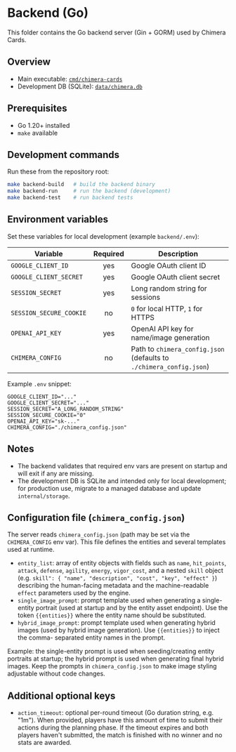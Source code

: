# Backend (Go)

This folder contains the Go backend server (Gin + GORM) used by Chimera
Cards.

## Overview

- Main executable: [`cmd/chimera-cards`](./cmd/chimera-cards)
- Development DB (SQLite): [`data/chimera.db`](./data/chimera.db)

## Prerequisites

- Go 1.20+ installed
- `make` available

## Development commands

Run these from the repository root:

```bash
make backend-build   # build the backend binary
make backend-run     # run the backend (development)
make backend-test    # run backend tests
```

## Environment variables

Set these variables for local development (example `backend/.env`):

| Variable | Required | Description |
|---|:---:|---|
| `GOOGLE_CLIENT_ID` | yes | Google OAuth client ID |
| `GOOGLE_CLIENT_SECRET` | yes | Google OAuth client secret |
| `SESSION_SECRET` | yes | Long random string for sessions |
| `SESSION_SECURE_COOKIE` | no | `0` for local HTTP, `1` for HTTPS |
| `OPENAI_API_KEY` | yes | OpenAI API key for name/image generation |
| `CHIMERA_CONFIG` | no | Path to `chimera_config.json` (defaults to `./chimera_config.json`) |

Example `.env` snippet:

```env
GOOGLE_CLIENT_ID="..."
GOOGLE_CLIENT_SECRET="..."
SESSION_SECRET="A_LONG_RANDOM_STRING"
SESSION_SECURE_COOKIE="0"
OPENAI_API_KEY="sk-..."
CHIMERA_CONFIG="./chimera_config.json"
```

## Notes

- The backend validates that required env vars are present on startup and
  will exit if any are missing.
- The development DB is SQLite and intended only for local development; for
  production use, migrate to a managed database and update `internal/storage`.

## Configuration file (`chimera_config.json`)

The server reads `chimera_config.json` (path may be set via the `CHIMERA_CONFIG`
env var). This file defines the entities and several templates used at runtime.

- `entity_list`: array of entity objects with fields such as `name`,
  `hit_points`, `attack`, `defense`, `agility`, `energy`, `vigor_cost`,
  and a nested `skill` object (e.g. `skill": { "name", "description", "cost", "key", "effect" }`) describing the human-facing
  metadata and the machine-readable `effect` parameters used by the engine.
- `single_image_prompt`: prompt template used when generating a single-entity
  portrait (used at startup and by the entity asset endpoint). Use the token
  `{{entities}}` where the entity name should be substituted.
- `hybrid_image_prompt`: prompt template used when generating hybrid images
  (used by hybrid image generation). Use `{{entities}}` to inject the comma-
  separated entity names in the prompt.

Example: the single-entity prompt is used when seeding/creating entity
portraits at startup; the hybrid prompt is used when generating final hybrid
images. Keep the prompts in `chimera_config.json` to make image styling
adjustable without code changes.

Additional optional keys
------------------------

- `action_timeout`: optional per-round timeout (Go duration string, e.g. "1m").
  When provided, players have this amount of time to submit their actions
  during the planning phase. If the timeout expires and both players haven't
  submitted, the match is finished with no winner and no stats are awarded.
